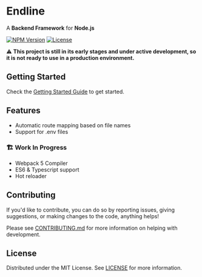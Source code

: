 # Endline

A **Backend Framework** for **Node.js**

[![NPM Version][npm-version-image]][npm-package-url]
[![License][npm-license-image]](LICENSE)

⚠️ **This project is still in its early stages and under active development, so it is not ready to use in a production environment.**

## Getting Started

Check the [Getting Started Guide](docs/getting-started.md) to get started.

## Features

- Automatic route mapping based on file names
- Support for .env files

### 🏗️ Work In Progress

- Webpack 5 Compiler
- ES6 & Typescript support
- Hot reloader

## Contributing

If you'd like to contribute, you can do so by reporting issues, giving suggestions, or making changes to the code, anything helps!

Please see [CONTRIBUTING.md](CONTRIBUTING.md) for more information on helping with development.

## License

Distributed under the MIT License. See [LICENSE](LICENSE) for more information.

[npm-package-url]: https://www.npmjs.com/package/endline
[npm-version-image]: https://img.shields.io/npm/v/endline.svg
[npm-license-image]: https://img.shields.io/npm/l/endline
